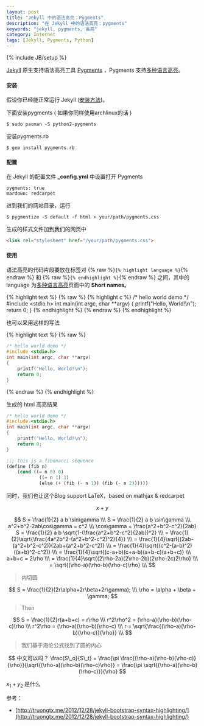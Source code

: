 ```yaml
---
layout: post
title: "Jekyll 中的语法高亮：Pygments"
description: "在 Jekyll 中的语法高亮：pygments"
keywords: "jekyll, pygments, 高亮"
category: Internet
tags: [Jekyll, Pygments, Python]
---
```

{% include JB/setup %}

[Jekyll](http://jekyllrb.com/) 原生支持语法高亮工具 [Pygments](http://pygments.org/) ，Pygments 支持[多种语言高亮](http://pygments.org/docs/lexers/)。

#### 安装

假设你已经能正常运行 Jekyll ([安装方法](/internet/2013-07/jekyll-install.html))。

下面安装pygments ( 如果你同样使用archlinux的话 )

    $ sudo pacman -S python2-pygments

<!-- more -->
安装pygments.rb

    $ gem install pygments.rb

#### 配置

在 Jekyll 的配置文件 **_config.yml** 中设置打开 Pygments

    pygments: true
    mardown: redcarpet

进到我们的网站目录，运行

    $ pygmentize -S default -f html > your/path/pygments.css

生成的样式文件加到我们的网页中

```html
<link rel="stylesheet" href="/your/path/pygments.css">
```

#### 使用

语法高亮的代码片段要放在标签对 {% raw %}`{% highlight language %}`{% endraw %} 和 {% raw %}`{% endhighlight %}`{% endraw %} 之间，其中的 language 为[多种语言高亮](http://pygments.org/docs/lexers/)页面中的 **Short names**。

{% highlight text %}
{% raw %}
{% highlight c %}
/* hello world demo */
#include <stdio.h>
int main(int argc, char **argv)
{
    printf("Hello, World!\n");
    return 0;
}
{% endhighlight %}
{% endraw %}
{% endhighlight %}

也可以采用这样的写法

{% highlight text %}
{% raw %}
```c
/* hello world demo */
#include <stdio.h>
int main(int argc, char **argv)
{
    printf("Hello, World!\n");
    return 0;
}
```
{% endraw %}
{% endhighlight %}

生成的 html 高亮结果

```c
/* hello world demo */
#include <stdio.h>
int main(int argc, char **argv)
{
    printf("Hello, World!\n");
    return 0;
}
```

```lisp
;;; this is a fibonacci sequence
(define (fib n)
    (cond ((= n 0) 0)
            ((= n 1) 1)
            (else (+ (fib (- n 1)) (fib (- n 2))))))
```

同时，我们也让这个Blog support LaTeX，based on mathjax & redcarpet

$$
    x + y 
$$

$$
    S = \frac{1}{2} a b \sin\gamma \\\
    S = \frac{1}{2} a b \sin\gamma \\\
    a^2+b^2-2ab\cos\gamma = c^2 \\\
    \cos\gamma = \frac{a^2+b^2-c^2}{2ab}
    S = \frac{1}{2} a b \sqrt{1-(\frac{a^2+b^2-c^2}{2ab})^2} \\\
    = \frac{1}{2}\sqrt{\frac{4a^2b^2-(a^2+b^2-c^2)^2}{4}} \\\
    = \frac{1}{4}\sqrt{(2ab-(a^2+b^2-c^2))(2ab+(a^2+b^2-c^2)} \\\
    = \frac{1}{4}\sqrt{(c^2-(a-b)^2)((a+b)^2-c^2)} \\\
    = \frac{1}{4}\sqrt{(c-a+b)(c+a-b)(a+b-c)(a+b+c)} \\\
    a+b+c = 2\rho \\\
    = \frac{1}{4}\sqrt{(2\rho-2a)(2\rho-2b)(2\rho-2c)2\rho} \\\
    = \sqrt{(\rho-a)(\rho-b)(\rho-c)\rho} \\\
$$

> 内切圆

$$
    S = \frac{1}{2}(2r\alpha+2r\beta+2r\gamma); \\\
    \rho = \alpha + \beta + \gamma;
$$

>Then

$$
    S = \frac{1}{2}r(a+b+c) = r\rho \\\
    r^2\rho^2 = (\rho-a)(\rho-b)(\rho-c)\rho \\\
    r^2\rho = (\rho-a)(\rho-b)(\rho-c) \\\
    r = \sqrt{\frac{(\rho-a)(\rho-b)(\rho-c)}{\rho}} \\\
$$

> 我们基于海伦公式找到了圆的内心

$$
    中文可以吗？
    \frac{S\_o}{S\_t} = \frac{\pi \frac{(\rho-a)(\rho-b)(\rho-c)}{\rho}}{\sqrt{(\rho-a)(\rho-b)(\rho-c)\rho}} = \frac{\pi \sqrt{(\rho-a)(\rho-b)(\rho-c)}}{\rho}
$$


$x_1 + y_2$ 是什么

参考：

* [http://truongtx.me/2012/12/28/jekyll-bootstrap-syntax-highlighting/](http://truongtx.me/2012/12/28/jekyll-bootstrap-syntax-highlighting/)
